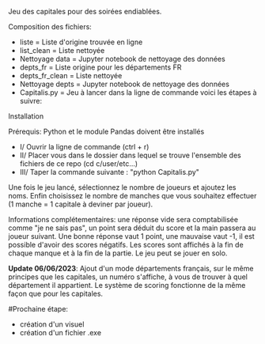 Jeu des capitales pour des soirées endiablées.

Composition des fichiers:

- liste = Liste d'origine trouvée en ligne
- list_clean = Liste nettoyée
- Nettoyage data = Jupyter notebook de nettoyage des données
- depts_fr = Liste origine pour les départements FR
- depts_fr_clean = Liste nettoyée
- Nettoyage depts = Jupyter notebook de nettoyage des données
- Capitalis.py = Jeu à lancer dans la ligne de commande voici les étapes à suivre:

Installation

Prérequis: Python et le module Pandas doivent être installés 

- I/ Ouvrir la ligne de commande (ctrl + r)
- II/ Placer vous dans le dossier dans lequel se trouve l'ensemble des fichiers de ce repo (cd c/user/etc...)
- III/ Taper la commande suivante : "python Capitalis.py"

Une fois le jeu lancé, sélectionnez le nombre de joueurs et ajoutez les noms. Enfin choisissez le nombre de manches que vous souhaitez effectuer
(1 manche = 1 capitale à deviner par joueur).

Informations complétementaires: une réponse vide sera comptabilisée comme "je ne sais pas", un point sera déduit du score et la main passera au joueur suivant.
Une bonne réponse vaut 1 point, une mauvaise vaut -1, il est possible d'avoir des scores négatifs. Les scores sont affichés à la fin de chaque manque 
et à la fin de la partie.
Le jeu peut se jouer en solo.


**Update 06/06/2023**: Ajout d'un mode départements français, sur le même principes que les capitales, un numéro s'affiche, à vous de trouver à quel département il appartient. Le système de scoring fonctionne de la même façon que pour les capitales.

#Prochaine étape: 

- création d'un visuel
- création d'un fichier .exe
